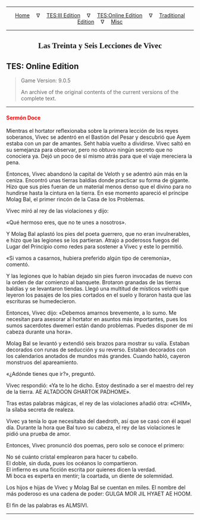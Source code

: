 
---

<!-- Jekyll Page Links -->

<center>
<a href="../../../../index.html">Home</a>
&emsp;&nabla;&emsp;
<a href="../../../index-tes3.html">TES:III Edition</a>
&emsp;&nabla;&emsp;
<a href="../../../index-teso.html">TES:Online Edition</a>
&emsp;&nabla;&emsp;
<a href="../../../index-traditional.html">Traditional Edition</a>
&emsp;&nabla;&emsp;
<a href="../../../index-misc.html">Misc</a>
</center>

<!-- Markdown Body Below: -->

---

<center>
<h2><span style="font-family:Georgia">Las Treinta y Seis Lecciones de Vivec</span></h2>
</center>

## TES: Online Edition

> Game Version: 9.0.5
>
> An archive of the original contents of the current versions of the complete text.

---

#### <span style="color:red">Sermón Doce</span>

Mientras el hortator reflexionaba sobre la primera lección de los reyes soberanos, Vivec se adentró en el Bastión del Pesar y descubrió que Ayem estaba con un par de amantes. Seht había vuelto a dividirse. Vivec saltó en su semejanza para observar, pero no obtuvo ningún secreto que no conociera ya. Dejó un poco de sí mismo atrás para que el viaje mereciera la pena.

Entonces, Vivec abandonó la capital de Veloth y se adentró aún más en la ceniza. Encontró unas tierras baldías donde practicar su forma de gigante. Hizo que sus pies fueran de un material menos denso que el divino para no hundirse hasta la cintura en la tierra. En ese momento apareció el príncipe Molag Bal, el primer rincón de la Casa de los Problemas.

Vivec miró al rey de las violaciones y dijo:

«Qué hermoso eres, que no te unes a nosotros».

Y Molag Bal aplastó los pies del poeta guerrero, que no eran invulnerables, e hizo que las legiones se los partieran. Atrajo a poderosos fuegos del Lugar del Principio como redes para sostener a Vivec y este lo permitió.

«Si vamos a casarnos, hubiera preferido algún tipo de ceremonia», comentó.

Y las legiones que lo habían dejado sin pies fueron invocadas de nuevo con la orden de dar comienzo al banquete. Brotaron granadas de las tierras baldías y se levantaron tiendas. Llegó una multitud de místicos velothi que leyeron los pasajes de los pies cortados en el suelo y lloraron hasta que las escrituras se humedecieron.

Entonces, Vivec dijo: «Debemos amarnos brevemente, a lo sumo. Me necesitan para asesorar al hortator en asuntos más importantes, pues los sumos sacerdotes dwemeri están dando problemas. Puedes disponer de mi cabeza durante una hora».

Molag Bal se levantó y extendió seis brazos para mostrar su valía. Estaban decorados con runas de seducción y su reverso. Estaban decorados con los calendarios anotados de mundos más grandes. Cuando habló, cayeron monstruos del apareamiento.

«¿Adónde tienes que ir?», preguntó.

Vivec respondió: «Ya te lo he dicho. Estoy destinado a ser el maestro del rey de la tierra. AE ALTADOON GHARTOK PADHOME».

Tras estas palabras mágicas, el rey de las violaciones añadió otra: «CHIM», la sílaba secreta de realeza.

Vivec ya tenía lo que necesitaba del daedroth, así que se casó con él aquel día. Durante la hora que Bal tuvo su cabeza, el rey de las violaciones le pidió una prueba de amor.

Entonces, Vivec pronunció dos poemas, pero solo se conoce el primero:

No sé cuánto cristal emplearon para hacer tu cabello.\
El doble, sin duda, pues los océanos lo compartieron.\
El infierno es una ficción escrita por quienes dicen la verdad.\
Mi boca es experta en mentir; la coartada, un diente de solemnidad.

Los hijos e hijas de Vivec y Molag Bal se cuentan en miles. El nombre del más poderoso es una cadena de poder: GULGA MOR JIL HYAET AE HOOM.

El fin de las palabras es ALMSIVI.

---
